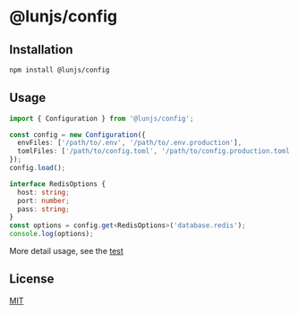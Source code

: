 # @lunjs/config

## Installation

```sh
npm install @lunjs/config
```

## Usage

```ts
import { Configuration } from '@lunjs/config';

const config = new Configuration({
  envFiles: ['/path/to/.env', '/path/to/.env.production'],
  tomlFiles: ['/path/to/config.toml', '/path/to/config.production.toml']
});
config.load();

interface RedisOptions {
  host: string;
  port: number;
  pass: string;
}
const options = config.get<RedisOptions>('database.redis');
console.log(options);
```

More detail usage, see the [test](test)

## License

[MIT](LICENSE)
